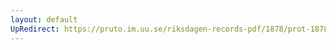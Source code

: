 ```yaml
---
layout: default
UpRedirect: https://pruto.im.uu.se/riksdagen-records-pdf/1878/prot-1878--ak--059/prot-1878--ak--059_034.pdf
---
```

